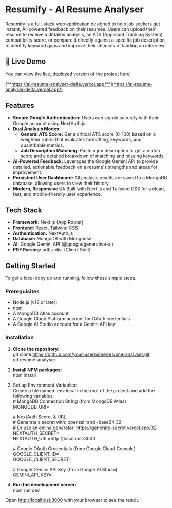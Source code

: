 # **Resumify \- AI Resume Analyser**

Resumify is a full-stack web application designed to help job seekers get instant, AI-powered feedback on their resumes. Users can upload their resume to receive a detailed analysis, an ATS (Applicant Tracking System) compatibility score, or compare it directly against a specific job description to identify keyword gaps and improve their chances of landing an interview.

## 🚀 Live Demo

You can view the live, deployed version of the project here:

[**https://ai-resume-analyser-delta.vercel.app/**](https://ai-resume-analyser-delta.vercel.app/)

## **Features**

* **Secure Google Authentication:** Users can sign in securely with their Google account using NextAuth.js.  
* **Dual Analysis Modes:**  
  * **General ATS Score:** Get a critical ATS score (0-100) based on a weighted rubric that evaluates formatting, keywords, and quantifiable metrics.  
  * **Job Description Matching:** Paste a job description to get a match score and a detailed breakdown of matching and missing keywords.  
* **AI-Powered Feedback:** Leverages the Google Gemini API to provide detailed, actionable feedback on a resume's strengths and areas for improvement.  
* **Persistent User Dashboard:** All analysis results are saved to a MongoDB database, allowing users to view their history.  
* **Modern, Responsive UI:** Built with Next.js and Tailwind CSS for a clean, fast, and mobile-friendly user experience.

## **Tech Stack**

* **Framework:** Next.js (App Router)  
* **Frontend:** React, Tailwind CSS  
* **Authentication:** NextAuth.js  
* **Database:** MongoDB with Mongoose  
* **AI:** Google Gemini API (@google/generative-ai)  
* **PDF Parsing:** pdfjs-dist (Client-Side)

## **Getting Started**

To get a local copy up and running, follow these simple steps.

### **Prerequisites**

* Node.js (v18 or later)  
* npm  
* A MongoDB Atlas account  
* A Google Cloud Platform account for OAuth credentials  
* A Google AI Studio account for a Gemini API key

### **Installation**

1. **Clone the repository:**  
   git clone https://github.com/your-username/resume-analyser.git  
   cd resume-analyser

2. **Install NPM packages:**  
   npm install

3. Set up Environment Variables:  
   Create a file named .env.local in the root of the project and add the following variables.  
   \# MongoDB Connection String (from MongoDB Atlas)  
   MONGODB\_URI=

   \# NextAuth Secret & URL  
   \# Generate a secret with: openssl rand \-base64 32  
   \# Or use an online generator: https://generate-secret.vercel.app/32  
   NEXTAUTH\_SECRET=  
   NEXTAUTH\_URL=http://localhost:3000

   \# Google OAuth Credentials (from Google Cloud Console)  
   GOOGLE\_CLIENT\_ID=  
   GOOGLE\_CLIENT\_SECRET=

   \# Google Gemini API Key (from Google AI Studio)  
   GEMINI\_API\_KEY=

4. **Run the development server:**  
   npm run dev

Open [http://localhost:3000](https://www.google.com/search?q=http://localhost:3000) with your browser to see the result.
